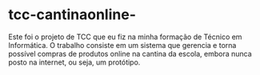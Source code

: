 # tcc-cantinaonline-
Este foi o projeto de TCC que eu fiz na minha formação de Técnico em Informática. O trabalho consiste em um sistema que gerencia e torna possível compras de produtos online na cantina da escola, embora nunca posto na internet, ou seja, um protótipo.
